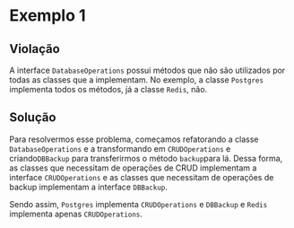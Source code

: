 # Exemplo 1

## Violação

A interface `DatabaseOperations` possui métodos que não são utilizados por todas as classes que a implementam. No exemplo, a classe `Postgres` implementa todos os métodos, já a classe `Redis`, não.

## Solução

Para resolvermos esse problema, começamos refatorando a classe `DatabaseOperations` e a transformando em `CRUDOperations` e criando`DBBackup` para transferirmos o método `backup`para lá. Dessa forma, as classes que necessitam de operações de CRUD implementam a interface `CRUDOperations` e as classes que necessitam de operações de backup implementam a interface `DBBackup`.

Sendo assim, `Postgres` implementa `CRUDOperations` e `DBBackup` e `Redis` implementa apenas `CRUDOperations`.